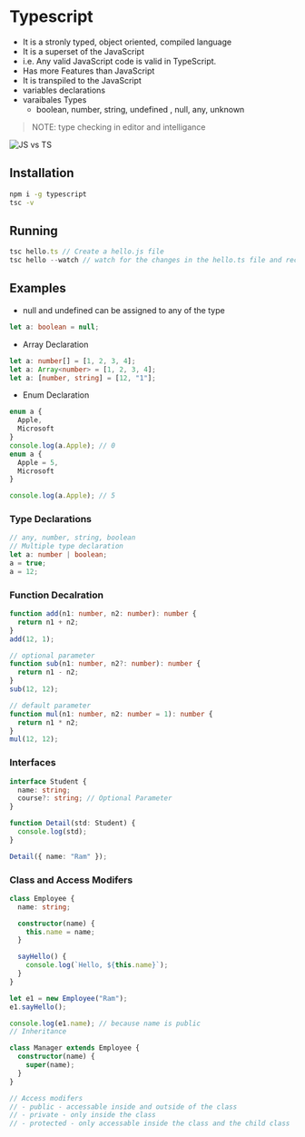 # Typescript

- It is a stronly typed, object oriented, compiled language
- It is a superset of the JavaScript
- i.e. Any valid JavaScript code is valid in TypeScript.
- Has more Features than JavaScript
- It is transpiled to the JavaScript
- variables declarations
- varaibales Types
  - boolean, number, string, undefined , null, any, unknown

> NOTE: type checking in editor and intelligance

![JS vs TS](js_vs_ts.png)

## Installation

```cmd
npm i -g typescript
tsc -v
```

## Running

```js
tsc hello.ts // Create a hello.js file
tsc hello --watch // watch for the changes in the hello.ts file and recomile to hello.js if the changes occur
```

## Examples

- null and undefined can be assigned to any of the type

```ts
let a: boolean = null;
```

- Array Declaration

```ts
let a: number[] = [1, 2, 3, 4];
let a: Array<number> = [1, 2, 3, 4];
let a: [number, string] = [12, "1"];
```

- Enum Declaration

```ts
enum a {
  Apple,
  Microsoft
}
console.log(a.Apple); // 0
enum a {
  Apple = 5,
  Microsoft
}

console.log(a.Apple); // 5
```

### Type Declarations

```ts
// any, number, string, boolean
// Multiple type declaration
let a: number | boolean;
a = true;
a = 12;
```

### Function Decalration

```ts
function add(n1: number, n2: number): number {
  return n1 + n2;
}
add(12, 1);

// optional parameter
function sub(n1: number, n2?: number): number {
  return n1 - n2;
}
sub(12, 12);

// default parameter
function mul(n1: number, n2: number = 1): number {
  return n1 * n2;
}
mul(12, 12);
```

### Interfaces

```ts
interface Student {
  name: string;
  course?: string; // Optional Parameter
}

function Detail(std: Student) {
  console.log(std);
}

Detail({ name: "Ram" });
```

### Class and Access Modifers

```ts
class Employee {
  name: string;

  constructor(name) {
    this.name = name;
  }

  sayHello() {
    console.log(`Hello, ${this.name}`);
  }
}

let e1 = new Employee("Ram");
e1.sayHello();

console.log(e1.name); // because name is public
// Inheritance

class Manager extends Employee {
  constructor(name) {
    super(name);
  }
}

// Access modifers
// - public - accessable inside and outside of the class
// - private - only inside the class
// - protected - only accessable inside the class and the child class
```
